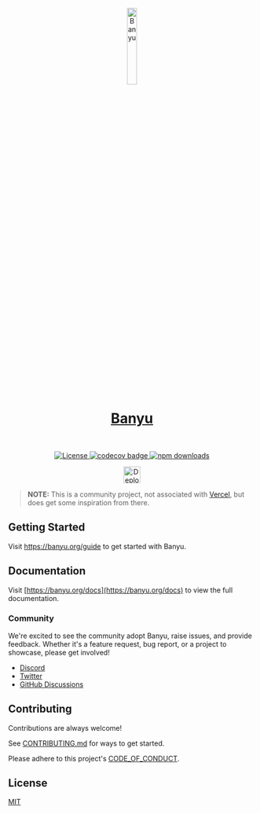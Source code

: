 <p align="center">
  <a href="https://banyu.org">
      <img width="20%" src="https://raw.githubusercontent.com/Banyu-org/Banyu/main/apps/docs/public/isotipo.png" alt="Banyu" />
      <h1 align="center">Banyu</h1>
  </a>
</p>
</br>
<p align="center">
  <a href="https://github.com/jrgarciadev/Banyu/blob/main/LICENSE">
    <img src="https://img.shields.io/npm/l/@banyu/react?style=flat" alt="License">
  </a>
  <a href="https://codecov.io/gh/jrgarciadev/Banyu">
    <img src="https://codecov.io/gh/jrgarciadev/Banyu/branch/main/graph/badge.svg?token=QJF2QKR5N4" alt="codecov badge">
  </a>
  <!-- <a href="https://github.com/Banyu-org/Banyu/actions/workflows/main.yaml">
    <img src="https://github.com/Banyu-org/Banyu/actions/workflows/main.yaml/badge.svg" alt="CI/CD Banyu">
  </a> -->
  <a href="https://www.npmjs.com/package/@banyu/react">
    <img src="https://img.shields.io/npm/dm/@banyu/react.svg?style=flat-round" alt="npm downloads">
  </a>
</p>

<p align="center">
  <a rel="noopener noreferrer" target="_blank" href="https://www.vercel.com?utm_source=Banyu&utm_marketing=oss">
    <img height="34px" src="https://raw.githubusercontent.com/Banyu-org/Banyu/main/apps/docs/public/deployed-on-vercel.svg" alt="Deployed on vercel">
  </a>
</p>

> **NOTE:** This is a community project, not associated with [Vercel](https://vercel.com), but does get some inspiration from there.

## Getting Started

Visit <a aria-label="Banyu learn" href="https://banyu.org/learn">https://banyu.org/guide</a> to get started with Banyu.

## Documentation

Visit [https://banyu.org/docs](https://banyu.org/docs) to view the full documentation.

### Community

We're excited to see the community adopt Banyu, raise issues, and provide feedback.
Whether it's a feature request, bug report, or a project to showcase, please get involved!

- [Discord](https://discord.gg/9b6yyZKmH4)
- [Twitter](https://twitter.com/getBanyu)
- [GitHub Discussions](https://github.com/Banyu-org/Banyu/discussions)

## Contributing

Contributions are always welcome!

See [CONTRIBUTING.md](https://github.com/Banyu-org/Banyu/blob/main/CONTRIBUTING.md) for ways to get started.

Please adhere to this project's [CODE_OF_CONDUCT](https://github.com/Banyu-org/Banyu/blob/main/CODE_OF_CONDUCT.md).

## License

[MIT](https://choosealicense.com/licenses/mit/)
